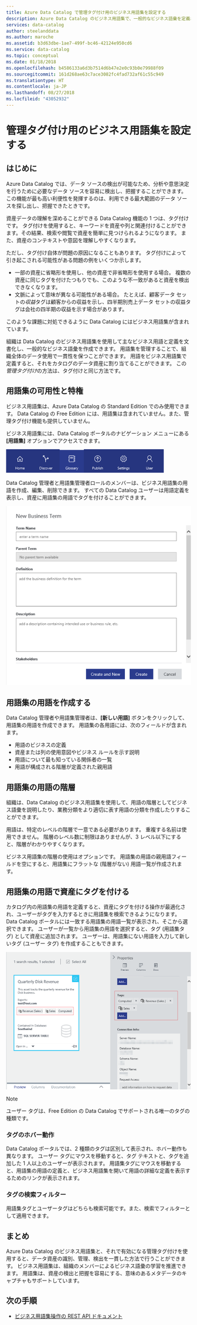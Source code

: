 ```yaml
---
title: Azure Data Catalog で管理タグ付け用のビジネス用語集を設定する
description: Azure Data Catalog のビジネス用語集で、一般的なビジネス語彙を定義および使用して、登録したデータ資産にタグを付ける方法について取り上げた記事です。
services: data-catalog
author: steelanddata
ms.author: maroche
ms.assetid: b3d63dbe-1ae7-499f-bc46-42124e950cd6
ms.service: data-catalog
ms.topic: conceptual
ms.date: 01/18/2018
ms.openlocfilehash: b4586133a6d3b7514d6b47e2e0c93b0e79988f09
ms.sourcegitcommit: 161d268ae63c7ace3082fc4fad732af61c55c949
ms.translationtype: HT
ms.contentlocale: ja-JP
ms.lasthandoff: 08/27/2018
ms.locfileid: "43052932"
---
```

# <a name="set-up-the-business-glossary-for-governed-tagging"></a>管理タグ付け用のビジネス用語集を設定する
## <a name="introduction"></a>はじめに
Azure Data Catalog では、データ ソースの検出が可能なため、分析や意思決定を行うために必要なデータ ソースを容易に検出し、把握することができます。 この機能が最も高い利便性を発揮するのは、利用できる最大範囲のデータ ソースを探し出し、把握できたときです。

資産データの理解を深めることができる Data Catalog 機能の 1 つは、タグ付けです。 タグ付けを使用すると、キーワードを資産や列と関連付けることができます。その結果、検索や閲覧で資産を簡単に見つけられるようになります。 また、資産のコンテキストや意図を理解しやすくなります。

ただし、タグ付け自体が問題の原因になることもあります。 タグ付けによって引き起こされる可能性がある問題の例をいくつか示します。

* 一部の資産に省略形を使用し、他の資産で非省略形を使用する場合。 複数の資産に同じタグを付けたつもりでも、このような不一致があると資産を検出できなくなります。
* 文脈によって意味が異なる可能性がある場合。 たとえば、顧客データ セットの*収益*タグは顧客からの収益を示し、四半期別売上データ セットの収益タグは会社の四半期の収益を示す場合があります。  

このような課題に対処できるように Data Catalog にはビジネス用語集が含まれています。

組織は Data Catalog のビジネス用語集を使用して主なビジネス用語と定義を文書化し、一般的なビジネス語彙を作成できます。 用語集を管理することで、組織全体のデータ使用で一貫性を保つことができます。 用語をビジネス用語集で定義すると、それをカタログのデータ資産に割り当てることができます。 この*管理タグ付け*の方法は、タグ付けと同じ方法です。

## <a name="glossary-availability-and-privileges"></a>用語集の可用性と特権
ビジネス用語集は、Azure Data Catalog の Standard Edition でのみ使用できます。 Data Catalog の Free Edition には、用語集は含まれていません。また、管理タグ付け機能も提供していません。

ビジネス用語集には、Data Catalog ポータルのナビゲーション メニューにある **[用語集]** オプションでアクセスできます。  

![ビジネス用語集へのアクセス](./media/data-catalog-how-to-business-glossary/01-portal-menu.png)

Data Catalog 管理者と用語集管理者ロールのメンバーは、ビジネス用語集の用語を作成、編集、削除できます。 すべての Data Catalog ユーザーは用語定義を表示し、資産に用語集の用語でタグを付けることができます。

![新しい用語を追加する](./media/data-catalog-how-to-business-glossary/02-new-term.png)

## <a name="creating-glossary-terms"></a>用語集の用語を作成する
Data Catalog 管理者や用語集管理者は、**[新しい用語]** ボタンをクリックして、用語集の用語を作成できます。 用語集の各用語には、次のフィールドが含まれます。

* 用語のビジネスの定義
* 資産または列の使用意図やビジネス ルールを示す説明
* 用語について最も知っている関係者の一覧
* 用語が構成される階層が定義された親用語

## <a name="glossary-term-hierarchies"></a>用語集の用語の階層
組織は、Data Catalog のビジネス用語集を使用して、用語の階層としてビジネス語彙を説明したり、業務分類をより適切に表す用語の分類を作成したりすることができます。

用語は、特定のレベルの階層で一意である必要があります。 重複する名前は使用できません。 階層のレベル数に制限はありませんが、3 レベル以下にすると、階層がわかりやすくなります。

ビジネス用語集の階層の使用はオプションです。 用語集の用語の親用語フィールドを空にすると、用語集にフラットな (階層がない) 用語一覧が作成されます。  

## <a name="tagging-assets-with-glossary-terms"></a>用語集の用語で資産にタグを付ける
カタログ内の用語集の用語を定義すると、資産にタグを付ける操作が最適化され、ユーザーがタグを入力するときに用語集を検索できるようになります。 Data Catalog ポータルには一致する用語集の用語一覧が表示され、そこから選択できます。 ユーザーが一覧から用語集の用語を選択すると、タグ (用語集タグ) として資産に追加されます。 ユーザーは、用語集にない用語を入力して新しいタグ (ユーザー タグ) を作成することもできます。

![1 つのユーザー タグと 2 つの用語集タグが付けられたデータ資産](./media/data-catalog-how-to-business-glossary/03-tagged-asset.png)

> [!NOTE]
> ユーザー タグは、Free Edition の Data Catalog でサポートされる唯一のタグの種類です。
>
>

### <a name="hover-behavior-on-tags"></a>タグのホバー動作
Data Catalog ポータルでは、2 種類のタグは区別して表示され、ホバー動作も異なります。 ユーザー タグにマウスを移動すると、タグ テキストと、タグを追加した 1 人以上のユーザーが表示されます。 用語集タグにマウスを移動すると、用語集の用語の定義と、ビジネス用語集を開いて用語の詳細な定義を表示するためのリンクが表示されます。

### <a name="search-filters-for-tags"></a>タグの検索フィルター
用語集タグとユーザータグはどちらも検索可能です。また、検索でフィルターとして適用できます。

## <a name="summary"></a>まとめ
Azure Data Catalog のビジネス用語集と、それで有効になる管理タグ付けを使用すると、データ資産の識別、管理、検出を一貫した方法で行うことができます。 ビジネス用語集は、組織のメンバーによるビジネス語彙の学習を推進できます。 用語集は、資産の検出と把握を容易にする、意味のあるメタデータのキャプチャもサポートしています。

## <a name="next-steps"></a>次の手順
* [ビジネス用語集操作の REST API ドキュメント](https://msdn.microsoft.com/library/mt708855.aspx)
